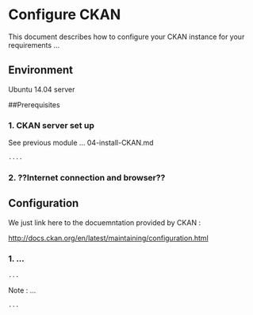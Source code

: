# Configure CKAN
This document describes how to configure your CKAN instance for your requirements ...


## Environment
Ubuntu 14.04 server

##Prerequisites

### 1. CKAN server set up
See previous module ... 04-install-CKAN.md
```sh
....
```
### 2. ??Internet connection and browser??

## Configuration

We just link here to the docuemntation provided by CKAN :

http://docs.ckan.org/en/latest/maintaining/configuration.html
### 1. ...

```sh
...
```

Note : ...
```sh
...
```
